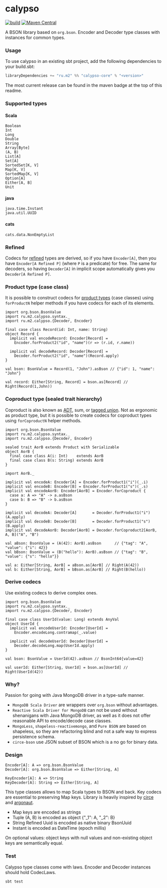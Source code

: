 # calypso

[![build](https://github.com/m2-oss/calypso/workflows/build/badge.svg)](https://github.com/m2-oss/calypso/actions)
[![Maven Central](https://img.shields.io/maven-central/v/ru.m2/calypso-core_2.13)](https://maven-badges.herokuapp.com/maven-central/ru.m2/calypso-core_2.13)

A BSON library based on `org.bson`. Encoder and Decoder type classes with instances for common types.

### Usage

To use calypso in an existing sbt project, add the following dependencies to your build.sbt:
```scala
libraryDependencies += "ru.m2" %% "calypso-core" % "<version>"
```
The most current release can be found in the maven badge at the top of this readme.

### Supported types

#### Scala
```
Boolean
Int
Long
Double
String
Array[Byte]
(A, B)
List[A]
Set[A]
SortedSet[K, V]
Map[K, V]
SortedMap[K, V]
Option[A]
Either[A, B]
Unit
```

#### java
```
java.time.Instant
java.util.UUID
```

#### cats
```
cats.data.NonEmptyList
```

### Refined
Codecs for [refined](https://github.com/fthomas/refined) types are derived, so if you have `Encoder[A]`, then you have `Encoder[A Refined P]` (where `P` is a predicate) for free. The same for decoders, so having `Decoder[A]` in implicit scope automatically gives you `Decoder[A Refined P]`.

### Product type (case class)
It is possible to construct codecs for [product types](https://en.wikipedia.org/wiki/Product_type) (case classes) using `forProductN` helper methods if you have codecs for each of its elements.
```
import org.bson.BsonValue
import ru.m2.calypso.syntax._
import ru.m2.calypso.{Decoder, Encoder}

final case class Record(id: Int, name: String)
object Record {
  implicit val encodeRecord: Encoder[Record] =
    Encoder.forProduct2("id", "name")(r => (r.id, r.name))

  implicit val decodeRecord: Decoder[Record] =
    Decoder.forProduct2("id", "name")(Record.apply)
}

val bson: BsonValue = Record(1, "John").asBson // {"id": 1, "name": "John"}

val record: Either[String, Record] = bson.as[Record] // Right(Record(1,John))
```

### Coproduct type (sealed trait hierarchy)
Coproduct is also known as [ADT](https://en.wikipedia.org/wiki/Algebraic_data_type), sum, or [tagged union](https://en.wikipedia.org/wiki/Tagged_union). Not as ergonomic as product type, but it is possible to create codecs for coproduct types using `forCoproductN` helper methods.
```
import org.bson.BsonValue
import ru.m2.calypso.syntax._
import ru.m2.calypso.{Decoder, Encoder}

sealed trait AorB extends Product with Serializable
object AorB {
  final case class A(i: Int)    extends AorB
  final case class B(s: String) extends AorB
}

import AorB._

implicit val encodeA: Encoder[A] = Encoder.forProduct1("i")(_.i)
implicit val encodeB: Encoder[B] = Encoder.forProduct1("s")(_.s)
implicit val encodeAorB: Encoder[AorB] = Encoder.forCoproduct {
  case a: A => "A" -> a.asBson
  case b: B => "B" -> b.asBson
}

implicit val decodeA: Decoder[A]       = Decoder.forProduct1("i")(A.apply)
implicit val decodeB: Decoder[B]       = Decoder.forProduct1("s")(B.apply)
implicit val decodeAorB: Decoder[AorB] = Decoder.forCoproduct2[AorB, A, B]("A", "B")

val aBson: BsonValue = (A(42): AorB).asBson      // {"tag": "A", "value": {"i": 42}}
val bBson: BsonValue = (B("hello"): AorB).asBson // {"tag": "B", "value": {"s": "hello"}}

val a: Either[String, AorB] = aBson.as[AorB] // Right(A(42))
val b: Either[String, AorB] = bBson.as[AorB] // Right(B(hello))
```

### Derive codecs

Use existing codecs to derive complex ones.
```
import org.bson.BsonValue
import ru.m2.calypso.syntax._
import ru.m2.calypso.{Decoder, Encoder}

final case class UserId(value: Long) extends AnyVal
object UserId {
  implicit val encodeUserId: Encoder[UserId] =
    Encoder.encodeLong.contramap(_.value)

  implicit val decodeUserId: Decoder[UserId] =
    Decoder.decodeLong.map(UserId.apply)
}

val bson: BsonValue = UserId(42).asBson // BsonInt64{value=42}

val userId: Either[String, UserId] = bson.as[UserId] // Right(UserId(42))
```


### Why?
Passion for going with Java MongoDB driver in a type-safe manner.
* `MongoDB Scala Driver` are wrappers over `org.bson` without advantages.
* `Reactive Scala Driver for MongoDB` can not be used without shenanigans with Java MongoDB driver, as well as it
  does not offer reasonable API to encode/decode case classes.
* `MongoLess`, `shapeless-reactivemongo`, and `Pure BSON` are based on shapeless, so they are refactoring blind
  and not a safe way to express persistence schema.
* `circe-bson` use JSON subset of BSON which is a no go for binary data.

### Design
```
Encoder[A]: A => org.bson.BsonValue
Decoder[A]: org.bson.BsonValue => Either[String, A]

KeyEncoder[A]: A => String
KeyDecoder[A]: String => Either[String, A]
```
This type classes allows to map Scala types to BSON and back. Key codecs are essential to preserving Map keys.
Library is heavily inspired by [circe](https://circe.github.io/circe/) and [argonaut](http://argonaut.io).

* Map keys are encoded as strings
* Tuple (A, B) is encoded as object {"_1": A, "_2": B}
* String Refined Uuid is encoded as native binary BsonUuid
* Instant is encoded as DateTime (epoch millis)

On optional values: object keys with null values and non-existing object keys are semantically equal.

### Test
Calypso type classes come with laws. Encoder and Decoder instances should hold CodecLaws.
```
sbt test
```
